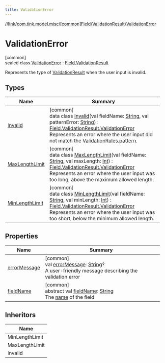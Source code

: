 ```yaml
---
title: ValidationError
---
```

//[link](../../../../../index.html)/[com.tink.model.misc](../../../index.html)/[[common]Field](../../index.html)/[ValidationResult](../index.html)/[ValidationError](index.html)



# ValidationError



[common]\
sealed class [ValidationError](index.html) : [Field.ValidationResult](../index.html)

Represents the type of [ValidationResult](../index.html) when the user input is invalid.



## Types


| Name | Summary |
|---|---|
| [Invalid](-invalid/index.html) | [common]<br>data class [Invalid](-invalid/index.html)(val fieldName: [String](https://kotlinlang.org/api/latest/jvm/stdlib/kotlin/-string/index.html), val patternError: [String](https://kotlinlang.org/api/latest/jvm/stdlib/kotlin/-string/index.html)) : [Field.ValidationResult.ValidationError](index.html)<br>Represents an error where the user input did not match the [ValidationRules.pattern](../../-validation-rules/pattern.html). |
| [MaxLengthLimit](-max-length-limit/index.html) | [common]<br>data class [MaxLengthLimit](-max-length-limit/index.html)(val fieldName: [String](https://kotlinlang.org/api/latest/jvm/stdlib/kotlin/-string/index.html), val maxLength: [Int](https://kotlinlang.org/api/latest/jvm/stdlib/kotlin/-int/index.html)) : [Field.ValidationResult.ValidationError](index.html)<br>Represents an error where the user input was too long, above the maximum allowed length. |
| [MinLengthLimit](-min-length-limit/index.html) | [common]<br>data class [MinLengthLimit](-min-length-limit/index.html)(val fieldName: [String](https://kotlinlang.org/api/latest/jvm/stdlib/kotlin/-string/index.html), val minLength: [Int](https://kotlinlang.org/api/latest/jvm/stdlib/kotlin/-int/index.html)) : [Field.ValidationResult.ValidationError](index.html)<br>Represents an error where the user input was too short, below the minimum allowed length. |


## Properties


| Name | Summary |
|---|---|
| [errorMessage](error-message.html) | [common]<br>val [errorMessage](error-message.html): [String](https://kotlinlang.org/api/latest/jvm/stdlib/kotlin/-string/index.html)?<br>A user-friendly message describing the validation error |
| [fieldName](field-name.html) | [common]<br>abstract val [fieldName](field-name.html): [String](https://kotlinlang.org/api/latest/jvm/stdlib/kotlin/-string/index.html)<br>The [name](../../name.html) of the field |


## Inheritors


| Name |
|---|
| MinLengthLimit |
| MaxLengthLimit |
| Invalid |

